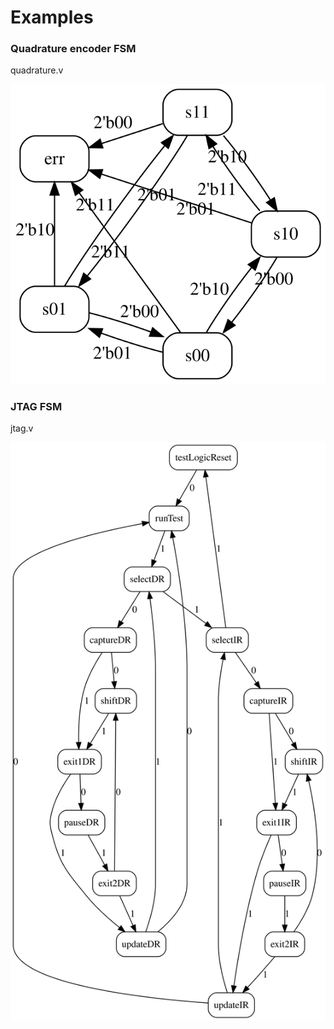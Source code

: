 # Examples

### Quadrature encoder FSM

quadrature.v

![](quadrature.v0.svg)

### JTAG FSM

jtag.v

![](jtag.v0.svg)

